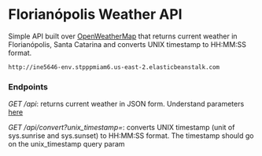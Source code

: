 # Florianópolis Weather API

Simple API built over [OpenWeatherMap](https://openweathermap.org/) that returns current weather in Florianópolis, Santa Catarina and converts UNIX timestamp to HH:MM:SS format.

`
http://ine5646-env.stpppmiam6.us-east-2.elasticbeanstalk.com
`

### Endpoints

*GET /api*:  returns current weather in JSON form. Understand parameters [here](https://openweathermap.org/current)

*GET /api/convert?unix_timestamp=*: converts UNIX timestamp (unit of sys.sunrise and sys.sunset) to HH:MM:SS format. The timestamp should go on the unix_timestamp query param
